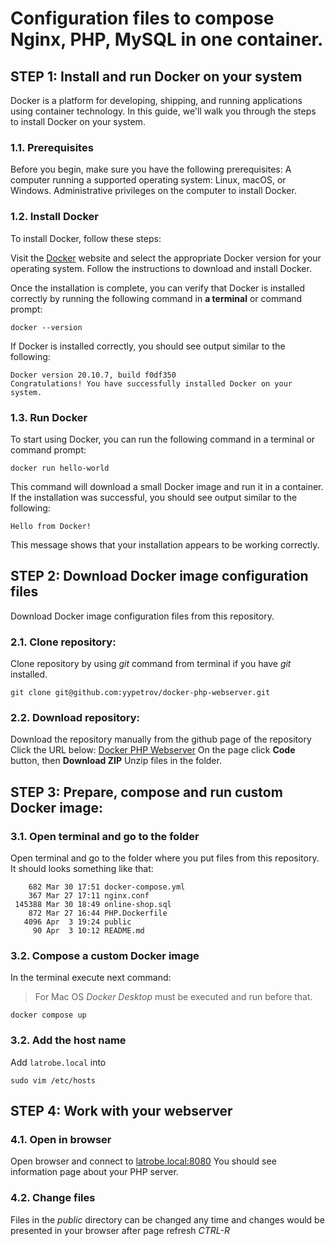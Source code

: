 # Configuration files to compose Nginx, PHP, MySQL in one container.

## STEP 1: Install and run Docker on your system
Docker is a platform for developing, shipping, and running applications using container technology. In this guide, we'll walk you through the steps to install Docker on your system.

### 1.1. Prerequisites
Before you begin, make sure you have the following prerequisites:
A computer running a supported operating system: Linux, macOS, or Windows.
Administrative privileges on the computer to install Docker.

### 1.2. Install Docker
To install Docker, follow these steps:

Visit the [Docker](https://docker.com) website and select the appropriate Docker version for your operating system.
Follow the instructions to download and install Docker.

Once the installation is complete, you can verify that Docker is installed correctly 
by running the following command in **a terminal** or command prompt:
```
docker --version
```
If Docker is installed correctly, you should see output similar to the following:
```
Docker version 20.10.7, build f0df350
Congratulations! You have successfully installed Docker on your system.
```

### 1.3. Run Docker
To start using Docker, you can run the following command in a terminal or command prompt:

```
docker run hello-world
```
This command will download a small Docker image and run it in a container. If the installation was successful, you should see output similar to the following:

```
Hello from Docker!
```
This message shows that your installation appears to be working correctly.

## STEP 2: Download Docker image configuration files
Download Docker image configuration files from this repository.
### 2.1. Clone repository:
Clone repository by using *git* command from terminal if you have *git* installed.
```
git clone git@github.com:yypetrov/docker-php-webserver.git
```
### 2.2. Download repository:
Download the repository manually from the github page of the repository
Click the URL below:
[Docker PHP Webserver](https://github.com/yypetrov/docker-php-webserver)
On the page click **Code** button, then **Download ZIP**
Unzip files in the folder.

## STEP 3: Prepare, compose and run custom Docker image:
### 3.1. Open terminal and go to the folder
Open terminal and go to the folder where you put files from this repository.
It should looks something like that:
```
    682 Mar 30 17:51 docker-compose.yml
    367 Mar 27 17:11 nginx.conf
 145388 Mar 30 18:49 online-shop.sql
    872 Mar 27 16:44 PHP.Dockerfile
   4096 Apr  3 19:24 public
     90 Apr  3 10:12 README.md
```
### 3.2. Compose a custom Docker image
In the terminal execute next command:
> For Mac OS *Docker Desktop* must be executed and run before that.
```
docker compose up
```
### 3.2. Add the host name
Add `latrobe.local` into 
```
sudo vim /etc/hosts
```


## STEP 4: Work with your webserver
### 4.1. Open in browser
Open browser and connect to [latrobe.local:8080](http://latrobe.local:8080)
You should see information page about your PHP server.

### 4.2. Change files
Files in the *public* directory can be changed any time 
and changes would be presented in your browser after page refresh *CTRL-R*

